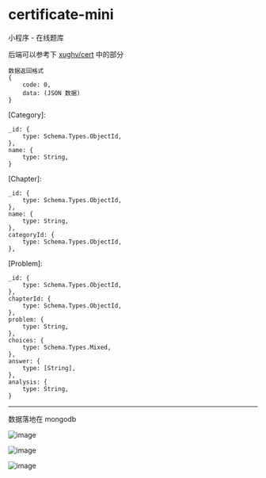 # certificate-mini
小程序 - 在线题库

后端可以参考下 [xughv/cert](https://github.com/xughv/cert) 中的部分

```
数据返回格式
{
    code: 0,
    data: (JSON 数据)
}
```

[Category]:
```
_id: {
    type: Schema.Types.ObjectId,
},
name: {
    type: String,
}
```

[Chapter]:
```
_id: {
    type: Schema.Types.ObjectId,
},
name: {
    type: String,
},
categoryId: {
    type: Schema.Types.ObjectId,
},
```

[Problem]:
```
_id: {
    type: Schema.Types.ObjectId,
},
chapterId: {
    type: Schema.Types.ObjectId,
},
problem: {
    type: String,
},
choices: {
    type: Schema.Types.Mixed,
},
answer: {
    type: [String],
},
analysis: {
    type: String,
}
```

---

数据落地在 mongodb

![image](https://user-images.githubusercontent.com/14882240/31871750-53f956f8-b77c-11e7-8179-754ca15abbb8.png)

![image](https://user-images.githubusercontent.com/14882240/31871755-5ef4e996-b77c-11e7-821f-e05b26d2f9af.png)

![image](https://user-images.githubusercontent.com/14882240/31871734-42e4b07e-b77c-11e7-82bc-507d6ce06a6b.png)
